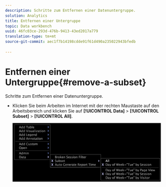 ```yaml
---
description: Schritte zum Entfernen einer Datenuntergruppe.
solution: Analytics
title: Entfernen einer Untergruppe
topic: Data workbench
uuid: 46fc03ce-293d-476b-9413-43ed2017a779
translation-type: tm+mt
source-git-commit: aec1f7b14198cdde91f61d490a235022943bfedb

---
```



# Entfernen einer Untergruppe{#remove-a-subset}

Schritte zum Entfernen einer Datenuntergruppe.

* Klicken Sie beim Arbeiten im Internet mit der rechten Maustaste auf den Arbeitsbereich und klicken Sie auf **[!UICONTROL Data]** > **[!UICONTROL Subset]** > **[!UICONTROL All]**.

   ![](assets/mnu_Subset_All.png)

